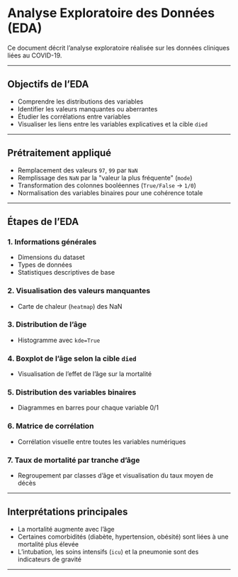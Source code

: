 
#  Analyse Exploratoire des Données (EDA)

Ce document décrit l’analyse exploratoire réalisée sur les données cliniques liées au COVID-19.

---

##  Objectifs de l’EDA

- Comprendre les distributions des variables
- Identifier les valeurs manquantes ou aberrantes
- Étudier les corrélations entre variables
- Visualiser les liens entre les variables explicatives et la cible `died`

---

##  Prétraitement appliqué

- Remplacement des valeurs `97`, `99` par `NaN`
- Remplissage des `NaN` par la "valeur la plus fréquente" (`mode`)
- Transformation des colonnes booléennes (`True/False` → `1/0`)
- Normalisation des variables binaires pour une cohérence totale

---

##  Étapes de l’EDA

### 1. Informations générales
- Dimensions du dataset
- Types de données
- Statistiques descriptives de base

### 2. Visualisation des valeurs manquantes
- Carte de chaleur (`heatmap`) des NaN

### 3. Distribution de l’âge
- Histogramme avec `kde=True`

### 4. Boxplot de l’âge selon la cible `died`
- Visualisation de l’effet de l’âge sur la mortalité

### 5. Distribution des variables binaires
* Diagrammes en barres  pour chaque variable 0/1

### 6. Matrice de corrélation
- Corrélation visuelle entre toutes les variables numériques


### 7. Taux de mortalité par tranche d’âge
- Regroupement par classes d’âge et visualisation du taux moyen de décès

---

##  Interprétations principales

- La mortalité augmente avec l’âge
- Certaines comorbidités (diabète, hypertension, obésité) sont liées à une mortalité plus élevée
- L’intubation, les soins intensifs (`icu`) et la pneumonie sont des indicateurs de gravité

---


